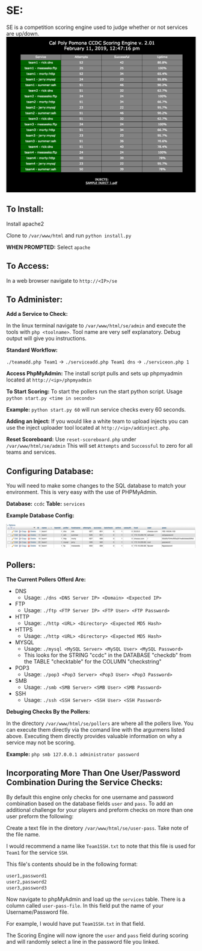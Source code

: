 # SE:
SE is a competition scoring engine used to judge whether or not services are up/down.
![alt text](https://github.com/shad0wghost/se/blob/master/DemoImg.png)

## To Install:
Install apache2

Clone to `/var/www/html` and run `python install.py` 

**WHEN PROMPTED:** Select `apache`

## To Access: 
In a web browser navigate to `http://<IP>/se`

## To Administer:
**Add a Service to Check:**

In the linux terminal navigate to `/var/www/html/se/admin` and execute the tools with `php <toolname>`. Tool name are very self explanatory. Debug output will give you instructions. 

**Standard Workflow:**

`./teamadd.php Team1` -> `./serviceadd.php Team1 dns` -> `./serviceon.php 1`

**Access PhpMyAdmin:**
The install script pulls and sets up phpmyadmin located at `http://<ip>/phpmyadmin` 

**To Start Scoring:**
To start the pollers run the start python script. Usage `python start.py <time in seconds>`

**Example:** `python start.py 60` will run service checks every 60 seconds.

**Adding an Inject:** 
If you would like a white team to upload injects you can use the inject uploader tool located at `http://<ip>/addinject.php`.

**Reset Scoreboard:**
Use `reset-scoreboard.php` under `/var/www/html/se/admin` This will set `Attempts` and `Successful` to zero for all teams and services. 

## Configuring Database:

You will need to make some changes to the SQL database to match your environment. This is very easy with the use of PHPMyAdmin.

**Database:** `ccdc` **Table:** `services` 

**Example Database Config:**

![alt text](https://github.com/shad0wghost/se/blob/master/DemoDB.png)

## Pollers:

**The Current Pollers Offerd Are:**

* DNS 
  + Usage: `./dns <DNS Server IP> <Domain> <Expected IP>`
* FTP 
  + Usage: `./ftp <FTP Server IP> <FTP User> <FTP Password>`
* HTTP
  + Usage: `./http <URL> <Directory> <Expected MD5 Hash>`
* HTTPS 
  + Usage: `./http <URL> <Directory> <Expected MD5 Hash>`
* MYSQL 
  + Usage: `./mysql <MySQL Server> <MySQL User> <MySQL Password>`
  + This looks for the STRING "ccdc" in the DATABASE "checkdb" from the TABLE "checktable" for the COLUMN "checkstring" 
* POP3 
  + Usage: `./pop3 <Pop3 Server> <Pop3 User> <Pop3 Password>`
* SMB 
  + Usage: `./smb <SMB Server> <SMB User> <SMB Password>`
* SSH
  + Usage: `./ssh <SSH Server> <SSH User> <SSH Password>`
  
**Debuging Checks By the Pollers:**

In the directory `/var/www/html/se/pollers` are where all the pollers live. You can execute them directly via the comand line with the argurmens listed above. Executing them directly provides valuable information on why a service may not be scoring.  

**Example:** `php smb 127.0.0.1 administrator password` 

## Incorporating More Than One User/Password Combination During the Service Checks:

By default this engine only checks for one username and password combination based on the database fields `user` and `pass`. To add an additional challenge for your players and preform checks on more than one user preform the following:

Create a text file in the diretory `/var/www/html/se/user-pass`. Take note of the file name. 

I would recommend a name like `Team1SSH.txt` to note that this file is used for `Team1` for the service `SSH`. 

This file's contents should be in the following format:
```
user1,password1
user2,password2
user3,password3
```

Now navigate to phpMyAdmin and load up the `services` table. There is a column called `user-pass-file`. In this field put the name of your Username/Password file. 

For example, I would have put `Team1SSH.txt` in that field. 

The Scoring Engine will now ignore the `user` and `pass` field during scoring and will randomly select a line in the password file you linked.
 

